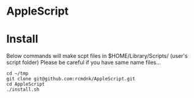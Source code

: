 AppleScript
===========

# Install

Below commands will make scpt files in $HOME/Library/Scripts/ (user's script folder)
Please be careful if you have same name files...

    cd ~/tmp
    git clone git@github.com:rcmdnk/AppleScript.git
    cd AppleScript
    ./install.sh
